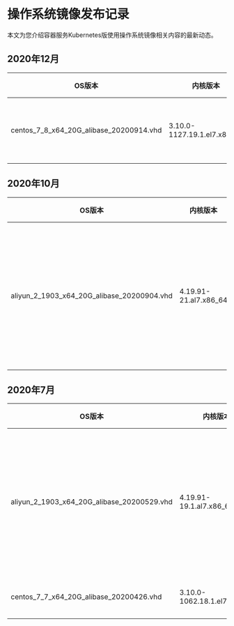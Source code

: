 # 操作系统镜像发布记录

本文为您介绍容器服务Kubernetes版使用操作系统镜像相关内容的最新动态。

## 2020年12月

|OS版本|内核版本|变更时间|变更内容|
|----|----|----|----|
|centos\_7\_8\_x64\_20G\_alibase\_20200914.vhd|3.10.0-1127.19.1.el7.x86\_64|2020年12月22号|请参见[公共镜像发布记录](/intl.zh-CN/镜像/公共镜像/公共镜像发布记录.md)。|

## 2020年10月

|OS版本|内核版本|变更时间|变更内容|
|----|----|----|----|
|aliyun\_2\_1903\_x64\_20G\_alibase\_20200904.vhd|4.19.91-21.al7.x86\_64|2020年10月20号|请参见[Alibaba Cloud Linux 2发布记录](/intl.zh-CN/镜像/Alibaba Cloud Linux 2/Alibaba Cloud Linux 2发布记录.md)。|

## 2020年7月

|OS版本|内核版本|变更时间|变更内容|
|----|----|----|----|
|aliyun\_2\_1903\_x64\_20G\_alibase\_20200529.vhd|4.19.91-19.1.al7.x86\_64|2020年7月6日|请参见[Alibaba Cloud Linux 2发布记录](/intl.zh-CN/镜像/Alibaba Cloud Linux 2/Alibaba Cloud Linux 2发布记录.md)。|
|centos\_7\_7\_x64\_20G\_alibase\_20200426.vhd|3.10.0-1062.18.1.el7.x86\_64|2020年7月6日|请参见[公共镜像发布记录](/intl.zh-CN/镜像/公共镜像/公共镜像发布记录.md)。|

